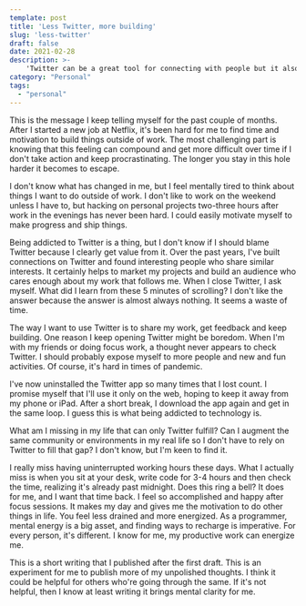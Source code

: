 ```yaml
---
template: post
title: 'Less Twitter, more building'
slug: 'less-twitter'
draft: false
date: 2021-02-28
description: >-
    'Twitter can be a great tool for connecting with people but it also can ruin your productivity. I talk about my recent challenges with using Twitter.'
category: "Personal"
tags:
  - "personal"
---
```


This is the message I keep telling myself for the past couple of months. After I started a new job at Netflix, it's been hard for me to find time and motivation to build things outside of work. The most challenging part is knowing that this feeling can compound and get more difficult over time if I don't take action and keep procrastinating. The longer you stay in this hole harder it becomes to escape.

I don't know what has changed in me, but I feel mentally tired to think about things I want to do outside of work. I don't like to work on the weekend unless I have to, but hacking on personal projects two-three hours after work in the evenings has never been hard. I could easily motivate myself to make progress and ship things.

Being addicted to Twitter is a thing, but I don't know if I should blame Twitter because I clearly get value from it. Over the past years, I've built connections on Twitter and found interesting people who share similar interests. It certainly helps to market my projects and build an audience who cares enough about my work that follows me. When I close Twitter, I ask myself. What did I learn from these 5 minutes of scrolling? I don't like the answer because the answer is almost always nothing. It seems a waste of time.

The way I want to use Twitter is to share my work, get feedback and keep building. One reason I keep opening Twitter might be boredom. When I'm with my friends or doing focus work, a thought never appears to check Twitter. I should probably expose myself to more people and new and fun activities. Of course, it's hard in times of pandemic.

I've now uninstalled the Twitter app so many times that I lost count. I promise myself that I'll use it only on the web, hoping to keep it away from my phone or iPad. After a short break, I download the app again and get in the same loop. I guess this is what being addicted to technology is.

What am I missing in my life that can only Twitter fulfill? Can I augment the same community or environments in my real life so I don't have to rely on Twitter to fill that gap? I don't know, but I'm keen to find it.

I really miss having uninterrupted working hours these days. What I actually miss is when you sit at your desk, write code for 3-4 hours and then check the time, realizing it's already past midnight. Does this ring a bell? It does for me, and I want that time back. I feel so accomplished and happy after focus sessions. It makes my day and gives me the motivation to do other things in life. You feel less drained and more energized. As a programmer, mental energy is a big asset, and finding ways to recharge is imperative. For every person, it's different. I know for me, my productive work can energize me.

This is a short writing that I published after the first draft. This is an experiment for me to publish more of my unpolished thoughts. I think it could be helpful for others who're going through the same. If it's not helpful, then I know at least writing it brings mental clarity for me.
